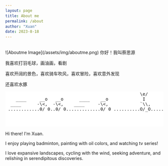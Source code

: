 ```yaml
---
layout: page
title: About me
permalink: /about
author: "Xuan"
date: 2023-8-18
---
```

<style>
  pre {
    background-color: white; /* 将背景色设置为白色 */
  }
</style>
<br>
![Aboutme Image](/assets/img/aboutme.png)
你好！我叫蔡思源

我喜欢打羽毛球，画油画，看剧

喜欢开阔的景色，喜欢骑车吹风，喜欢冒险，喜欢意外发现

还喜欢水豚
<pre>
                                                   \e/
    ____     __o   __o      ____    __o             I
  ____      -\<,  -\<,    ____     -\<,            `\\,
 ............0/ 0..0/ 0.............0/ 0 ..........O/_O........
<br><br>
</pre>


Hi there! I'm Xuan. 

I enjoy playing badminton, painting with oil colors, and watching tv series! 

I love expansive landscapes, cycling with the wind, seeking adventure, and relishing in serendipitous discoveries.
